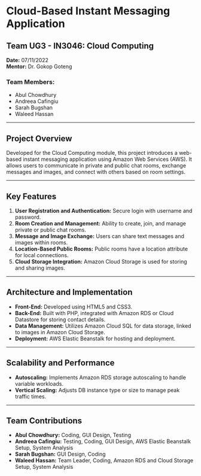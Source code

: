 # Cloud-Based Instant Messaging Application

## Team UG3 - IN3046: Cloud Computing

**Date:** 07/11/2022  
**Mentor:** Dr. Gokop Goteng

### Team Members:
- Abul Chowdhury
- Andreea Cafingiu
- Sarah Bugshan
- Waleed Hassan

---

## Project Overview

Developed for the Cloud Computing module, this project introduces a web-based instant messaging application using Amazon Web Services (AWS). It allows users to communicate in private and public chat rooms, exchange messages and images, and connect with others based on room settings.

---

## Key Features

1. **User Registration and Authentication:** Secure login with username and password.
2. **Room Creation and Management:** Ability to create, join, and manage private or public chat rooms.
3. **Message and Image Exchange:** Users can share text messages and images within rooms.
4. **Location-Based Public Rooms:** Public rooms have a location attribute for local connections.
5. **Cloud Storage Integration:** Amazon Cloud Storage is used for storing and sharing images.

---

## Architecture and Implementation

- **Front-End:** Developed using HTML5 and CSS3.
- **Back-End:** Built with PHP, integrated with Amazon RDS or Cloud Datastore for storing contact details.
- **Data Management:** Utilizes Amazon Cloud SQL for data storage, linked to images in Amazon Cloud Storage.
- **Deployment:** AWS Elastic Beanstalk for hosting and deployment.

---

## Scalability and Performance

- **Autoscaling:** Implements Amazon RDS storage autoscaling to handle variable workloads.
- **Vertical Scaling:** Adjusts DB instance type or size to manage peak traffic times.

---

## Team Contributions

- **Abul Chowdhury:** Coding, GUI Design, Testing
- **Andreea Cafingiu:** Testing, Coding, GUI Design, AWS Elastic Beanstalk Setup, System Analysis
- **Sarah Bugshan:** GUI Design, Coding
- **Waleed Hassan:** Team Leader, Coding, Amazon RDS and Cloud Storage Setup, System Analysis



